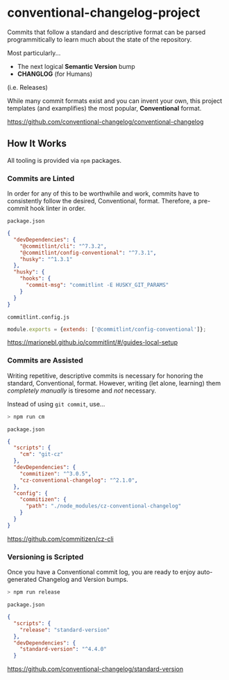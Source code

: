 # conventional-changelog-project

Commits that follow a standard and descriptive format can be parsed programmitically to learn much about the state of the repository.

Most particularly...

- The next logical **Semantic Version** bump
- **CHANGLOG** (for Humans)

(i.e. Releases)

While many commit formats exist and you can invent your own, this project templates (and examplifies) the most popular, **Conventional** format.

https://github.com/conventional-changelog/conventional-changelog

## How It Works

All tooling is provided via `npm` packages.

### Commits are Linted

In order for any of this to be worthwhile and work, commits have to consistently follow the desired, Conventional, format. Therefore, a pre-commit hook linter in order.

`package.json`
```json
{
  "devDependencies": {
    "@commitlint/cli": "^7.3.2",
    "@commitlint/config-conventional": "^7.3.1",
    "husky": "^1.3.1"
  },
  "husky": {
    "hooks": {
      "commit-msg": "commitlint -E HUSKY_GIT_PARAMS"
    }
  }
}
```
`commitlint.config.js`
```js
module.exports = {extends: ['@commitlint/config-conventional']};
```

https://marionebl.github.io/commitlint/#/guides-local-setup

### Commits are Assisted

Writing repetitive, descriptive commits is necessary for honoring the standard, Conventional, format. However, writing (let alone, learning) them *completely manually* is tiresome and *not* necessary.

Instead of using `git commit`, use...

```bash
> npm run cm
```

`package.json`
```json
{
  "scripts": {
    "cm": "git-cz"
  },
  "devDependencies": {
    "commitizen": "^3.0.5",
    "cz-conventional-changelog": "^2.1.0",
  },
  "config": {
    "commitizen": {
      "path": "./node_modules/cz-conventional-changelog"
    }
  }
}
```

https://github.com/commitizen/cz-cli

### Versioning is Scripted

Once you have a Conventional commit log, you are ready to enjoy auto-generated Changelog and Version bumps.

```bash
> npm run release
```

`package.json`
```json
{
  "scripts": {
    "release": "standard-version"
  },
  "devDependencies": {
    "standard-version": "^4.4.0"
  }
```

https://github.com/conventional-changelog/standard-version